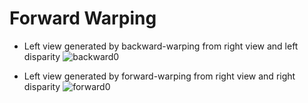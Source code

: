 # Forward Warping

- Left view generated by backward-warping from right view and left disparity
![backward0](https://user-images.githubusercontent.com/29158616/84238460-0e04ca00-ab36-11ea-82e3-a845b02b4ccb.png)

- Left view generated by forward-warping from right view and right disparity
![forward0](https://user-images.githubusercontent.com/29158616/84238474-11985100-ab36-11ea-8cde-3850ef85a595.png)
